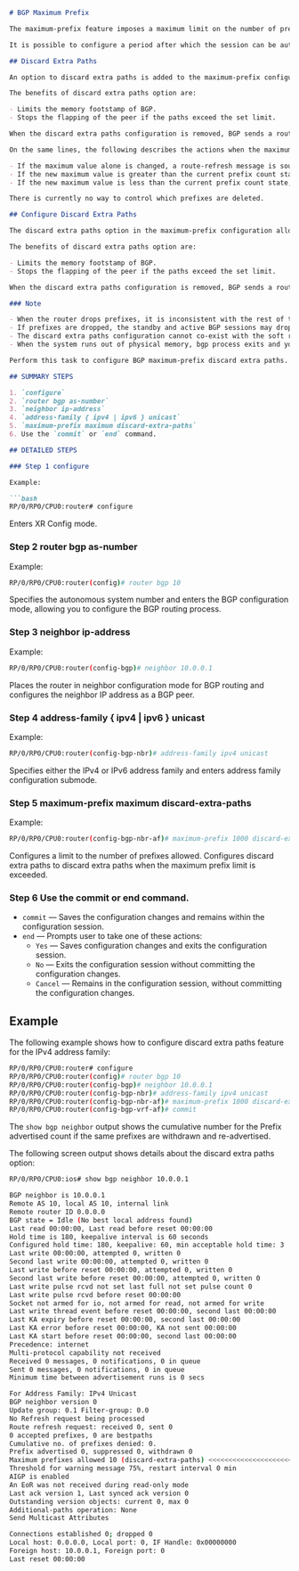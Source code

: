 ```markdown
# BGP Maximum Prefix

The maximum-prefix feature imposes a maximum limit on the number of prefixes that are received from a neighbor for a given address family. Whenever the number of prefixes received exceeds the maximum number configured, the BGP session is terminated, which is the default behavior, after sending a cease notification to the neighbor. The session is down until a manual clear is performed by the user. The session can be resumed by using the `clear bgp` command. 

It is possible to configure a period after which the session can be automatically brought up by using the `maximum-prefix` command with the `restart` keyword. The maximum prefix limit can be configured by the user. Default limits are used if the user does not configure the maximum number of prefixes for the address family.

## Discard Extra Paths

An option to discard extra paths is added to the maximum-prefix configuration. Configuring the discard extra paths option drops all excess prefixes received from the neighbor when the prefixes exceed the configured maximum value. This drop does not, however, result in session flap.

The benefits of discard extra paths option are:

- Limits the memory footstamp of BGP.
- Stops the flapping of the peer if the paths exceed the set limit.

When the discard extra paths configuration is removed, BGP sends a route-refresh message to the neighbor if it supports the refresh capability; otherwise the session is flapped.

On the same lines, the following describes the actions when the maximum prefix value is changed:

- If the maximum value alone is changed, a route-refresh message is sourced, if applicable.
- If the new maximum value is greater than the current prefix count state, the new prefix states are saved.
- If the new maximum value is less than the current prefix count state, then some existing prefixes are deleted to match the new configured state value.

There is currently no way to control which prefixes are deleted.

## Configure Discard Extra Paths

The discard extra paths option in the maximum-prefix configuration allows you to drop all excess prefixes received from the neighbor when the prefixes exceed the configured maximum value. This drop does not, however, result in session flap.

The benefits of discard extra paths option are:

- Limits the memory footstamp of BGP.
- Stops the flapping of the peer if the paths exceed the set limit.

When the discard extra paths configuration is removed, BGP sends a route-refresh message to the neighbor if it supports the refresh capability; otherwise the session is flapped.

### Note

- When the router drops prefixes, it is inconsistent with the rest of the network, resulting in possible routing loops.
- If prefixes are dropped, the standby and active BGP sessions may drop different prefixes. Consequently, an NSR switchover results in inconsistent BGP tables.
- The discard extra paths configuration cannot co-exist with the soft reconfig configuration.
- When the system runs out of physical memory, bgp process exits and you must manually restart bpm. To manually restart, use the `process restart bpm` command.

Perform this task to configure BGP maximum-prefix discard extra paths.

## SUMMARY STEPS

1. `configure`
2. `router bgp as-number`
3. `neighbor ip-address`
4. `address-family { ipv4 | ipv6 } unicast`
5. `maximum-prefix maximum discard-extra-paths`
6. Use the `commit` or `end` command.

## DETAILED STEPS

### Step 1 configure

Example:

```bash
RP/0/RP0/CPU0:router# configure
```

Enters XR Config mode.

### Step 2 router bgp as-number

Example:

```bash
RP/0/RP0/CPU0:router(config)# router bgp 10
```

Specifies the autonomous system number and enters the BGP configuration mode, allowing you to configure the BGP routing process.

### Step 3 neighbor ip-address

Example:

```bash
RP/0/RP0/CPU0:router(config-bgp)# neighbor 10.0.0.1
```

Places the router in neighbor configuration mode for BGP routing and configures the neighbor IP address as a BGP peer.

### Step 4 address-family { ipv4 | ipv6 } unicast

Example:

```bash
RP/0/RP0/CPU0:router(config-bgp-nbr)# address-family ipv4 unicast
```

Specifies either the IPv4 or IPv6 address family and enters address family configuration submode.

### Step 5 maximum-prefix maximum discard-extra-paths

Example:

```bash
RP/0/RP0/CPU0:router(config-bgp-nbr-af)# maximum-prefix 1000 discard-extra-paths
```

Configures a limit to the number of prefixes allowed. Configures discard extra paths to discard extra paths when the maximum prefix limit is exceeded.

### Step 6 Use the commit or end command.

- `commit` — Saves the configuration changes and remains within the configuration session.
- `end` — Prompts user to take one of these actions:
  - `Yes` — Saves configuration changes and exits the configuration session.
  - `No` — Exits the configuration session without committing the configuration changes.
  - `Cancel` — Remains in the configuration session, without committing the configuration changes.

## Example

The following example shows how to configure discard extra paths feature for the IPv4 address family:

```bash
RP/0/RP0/CPU0:router# configure
RP/0/RP0/CPU0:router(config)# router bgp 10
RP/0/RP0/CPU0:router(config-bgp)# neighbor 10.0.0.1
RP/0/RP0/CPU0:router(config-bgp-nbr)# address-family ipv4 unicast
RP/0/RP0/CPU0:router(config-bgp-nbr-af)# maximum-prefix 1000 discard-extra-paths
RP/0/RP0/CPU0:router(config-bgp-vrf-af)# commit
```

The `show bgp neighbor` output shows the cumulative number for the Prefix advertised count if the same prefixes are withdrawn and re-advertised.

The following screen output shows details about the discard extra paths option:

```bash
RP/0/RP0/CPU0:ios# show bgp neighbor 10.0.0.1

BGP neighbor is 10.0.0.1
Remote AS 10, local AS 10, internal link
Remote router ID 0.0.0.0
BGP state = Idle (No best local address found)
Last read 00:00:00, Last read before reset 00:00:00
Hold time is 180, keepalive interval is 60 seconds
Configured hold time: 180, keepalive: 60, min acceptable hold time: 3
Last write 00:00:00, attempted 0, written 0
Second last write 00:00:00, attempted 0, written 0
Last write before reset 00:00:00, attempted 0, written 0
Second last write before reset 00:00:00, attempted 0, written 0
Last write pulse rcvd not set last full not set pulse count 0
Last write pulse rcvd before reset 00:00:00
Socket not armed for io, not armed for read, not armed for write
Last write thread event before reset 00:00:00, second last 00:00:00
Last KA expiry before reset 00:00:00, second last 00:00:00
Last KA error before reset 00:00:00, KA not sent 00:00:00
Last KA start before reset 00:00:00, second last 00:00:00
Precedence: internet
Multi-protocol capability not received
Received 0 messages, 0 notifications, 0 in queue
Sent 0 messages, 0 notifications, 0 in queue
Minimum time between advertisement runs is 0 secs

For Address Family: IPv4 Unicast
BGP neighbor version 0
Update group: 0.1 Filter-group: 0.0
No Refresh request being processed
Route refresh request: received 0, sent 0
0 accepted prefixes, 0 are bestpaths
Cumulative no. of prefixes denied: 0.
Prefix advertised 0, suppressed 0, withdrawn 0
Maximum prefixes allowed 10 (discard-extra-paths) <<<<<<<<<<<<<<<<<<<<<
Threshold for warning message 75%, restart interval 0 min
AIGP is enabled
An EoR was not received during read-only mode
Last ack version 1, Last synced ack version 0
Outstanding version objects: current 0, max 0
Additional-paths operation: None
Send Multicast Attributes

Connections established 0; dropped 0
Local host: 0.0.0.0, Local port: 0, IF Handle: 0x00000000
Foreign host: 10.0.0.1, Foreign port: 0
Last reset 00:00:00
```
```